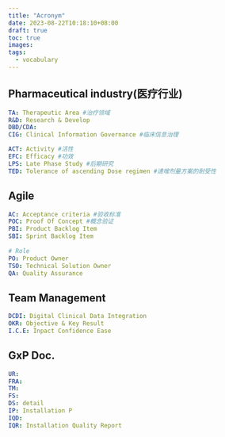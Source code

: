 ```yaml
---
title: "Acronym"
date: 2023-08-22T10:18:10+08:00
draft: true
toc: true
images:
tags:
  - vocabulary
---
```


## Pharmaceutical industry(医疗行业)

```yml
TA: Therapeutic Area #治疗领域
R&D: Research & Develop
DBD/CDA: 
CIG: Clinical Information Governance #临床信息治理

ACT: Activity #活性
EFC: Efficacy #功效
LPS: Late Phase Study #后期研究
TED: Tolerance of ascending Dose regimen #递增剂量方案的耐受性
```
  
## Agile

```yml
AC: Acceptance criteria #验收标准
POC: Proof Of Concept #概念验证
PBI: Product Backlog Item
SBI: Sprint Backlog Item
  
# Role
PO: Product Owner
TSO: Technical Solution Owner
QA: Quality Assurance

```

  
## Team Management

```yml
DCDI: Digital Clinical Data Integration
OKR: Objective & Key Result
I.C.E: Inpact Confidence Ease

```

  
## GxP Doc.

```yml
UR:
FRA:
TM:
FS:
DS: detail 
IP: Installation P
IQD:
IQR: Installation Quality Report

```

